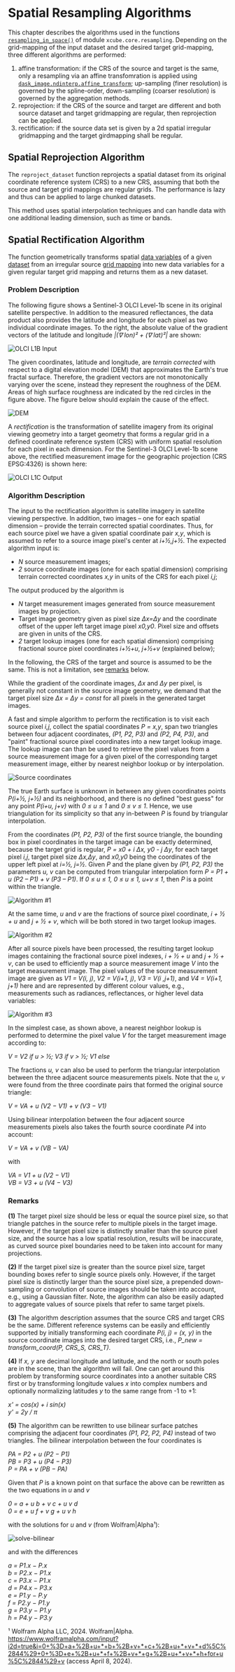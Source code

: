 # Spatial Resampling Algorithms

This chapter describes the algorithms used in the functions 
[`resampling_in_space()`](api.html#xcube.core.resampling.resampling_in_space) 
of module `xcube.core.resampling`. Depending on the grid-mapping of the input dataset 
and the desired target grid-mapping, three different algorithms are performed: 

1. affine transformation: if the CRS of the source and target is the same, only a 
   resampling via an affine transfomration is applied using 
   [`dask_image.ndinterp.affine_transform`](https://image.dask.org/en/latest/dask_image.ndinterp.html);
   up-sampling (finer resolution) is governed by the spline-order, down-sampling
   (coarser resolution) is governed by the aggregation methods. 
2. reprojection: if the CRS of the source and target are different and both source dataset
   and target gridmapping are regular, then reprojection can be applied. 
3. rectification: if the source data set is given by a 2d spatial irregular gridmapping
   and the target girdmapping shall be regular.

## Spatial Reprojection Algorithm

The `reproject_dataset` function reprojects a spatial dataset from its original 
coordinate reference system (CRS) to a new CRS, assuming that both the source and 
target grid mappings are regular grids. The performance is lazy and thus can be applied
to large chunked datasets. 

This method uses spatial interpolation techniques and can handle data with one 
additional leading dimension, such as time or bands.




## Spatial Rectification Algorithm

The function geometrically transforms 
spatial [data variables](https://docs.xarray.dev/en/stable/user-guide/terminology.html#term-Variable) 
of a given [dataset](https://docs.xarray.dev/en/stable/user-guide/terminology.html#term-Dataset) 
from an irregular source 
[grid mapping](https://cfconventions.org/Data/cf-conventions/cf-conventions-1.11/cf-conventions.html#grid-mappings-and-projections) 
into new data variables for a given regular target grid mapping and returns 
them as a new dataset. 

### Problem Description

The following figure shows a Sentinel-3 OLCI Level-1b scene in its original 
satellite perspective. In addition to the measured reflectances, the data 
product also provides the latitude and longitude for each pixel as two 
individual coordinate images. To the right, the absolute value of the 
gradient vectors of the latitude and longitude  *|(∇ lon)² + (∇ lat)²|* 
are shown:  

<!-- <img src="rectify/olci-input.png" alt="OLCI L1B Input" style="width:60em;display:block;margin-left:auto;margin-right:auto"/> -->
![OLCI L1B Input](rectify/olci-input.png)

The given coordinates, latitude and longitude, are _terrain corrected_ with 
respect to a digital elevation model (DEM) that approximates the Earth's true fractal
surface. Therefore, the gradient vectors are not monotonically varying over the scene, 
instead they represent the roughness of the DEM. Areas of high 
surface roughness are indicated by the red circles in the figure above.
The figure below should explain the cause of the effect. 

<!-- <img src="rectify/dem.png" alt="DEM" style="width:30em;display:block;margin-left:auto;margin-right:auto"/> -->
![DEM](rectify/dem.png)

A _rectification_ is the transformation of satellite imagery from its original 
viewing geometry into a target geometry that forms a regular grid in a defined 
coordinate reference system (CRS) with uniform spatial resolution for each 
pixel in each dimension. For the Sentinel-3 OLCI Level-1b scene above, the
rectified measurement image for the geographic projection (CRS EPSG:4326) 
is shown here:

<!-- <img src="rectify/olci-output.png" alt="OLCI L1C Output" style="width:60em;display:block;margin-left:auto;margin-right:auto"/> -->
![OLCI L1C Output](rectify/olci-output.png)


### Algorithm Description

The input to the rectification algorithm is satellite imagery in satellite 
viewing perspective. In addition, two images – one for each spatial 
dimension – provide the terrain corrected spatial coordinates.
Thus, for each source pixel we have a given spatial coordinate pair *x,y*,
which is assumed to refer to a source image pixel's center at *i+½,j+½*. 
The expected algorithm input is:

* *N* source measurement images;
* *2* source coordinate images (one for each spatial dimension) 
  comprising terrain corrected coordinates *x,y* in units of the CRS
  for each pixel *i,j*;

The output produced by the algorithm is 

* *N* target measurement images generated from source measurement images
  by projection.
* Target image geometry given as pixel size *Δx=Δy* and the coordinate 
  offset of the upper left target image pixel *x0,y0*. Pixel size and 
  offsets are given in units of the CRS.    
* *2* target lookup images (one for each spatial dimension) 
  comprising fractional source pixel coordinates *i+½+u*, *j+½+v* 
  (explained below);

In the following, the CRS of the target and source is assumed to be the same.
This is not a limitation, see [remarks](#remarks) below.

While the gradient of the coordinate images, *Δx* and *Δy* per pixel, is 
generally not constant in the source image geometry, we demand that the
target pixel size *Δx = Δy = const* for all pixels in the generated target 
images.

A fast and simple algorithm to perform the rectification is to visit each
source pixel *i,j*, collect the spatial coordinates *P = x,y*, span
two triangles between four adjacent coordinates,
*(P1, P2, P3)* and *(P2, P4, P3)*, and "paint" fractional source pixel
coordinates into a new target lookup image. The lookup image can than be used 
to retrieve the pixel values from a source measurement image for a given pixel
of the corresponding target measurement image, either by nearest 
neighbor lookup or by interpolation. 

<!-- <img src="rectify/source-coords.png" alt="Source coordinates" style="width:60em;display:block;margin-left:auto;margin-right:auto"/> -->
![Source coordinates](rectify/source-coords.png)

The true Earth surface is unknown in between any given coordinates 
points *P(i+½, j+½)* and its neighborhood, and there is no defined "best guess" 
for any point *P(i+u, j+v)* with *0 ≤ u ≤ 1* and *0 ≤ v ≤ 1*. Hence, 
we use triangulation for its simplicity so that any in-between *P* is 
found by triangular interpolation.

From the coordinates *(P1, P2, P3)* of the first source triangle, the bounding
box in pixel coordinates in the target image can be exactly determined, 
because the target grid is regular, *P = x0 + i Δx, y0 - j Δy*, for each 
target pixel *i,j*, target pixel size *Δx,Δy*, and *x0,y0* being the 
coordinates of the upper left pixel at *i=½, j=½*. Given *P* and the plane
given by *(P1, P2, P3)* the parameters *u, v* can be computed from
triangular interpolation form *P = P1 + u (P2 – P1) + v (P3 – P1)*. 
If *0 ≤ u ≤ 1, 0 ≤ u ≤ 1, u+v ≤ 1*, then *P* is a point within the 
triangle. 

<!-- <img src="rectify/algo-1.png" alt="Algorithm #1" style="width:60em;display:block;margin-left:auto;margin-right:auto"/> -->
![Algorithm #1](rectify/algo-1.png)

At the same time, *u* and *v* are the fractions of source pixel
coordinate, *i + ½ + u* and *j + ½ + v*, which will be both stored in two 
target lookup images.

<!-- <img src="rectify/algo-2.png" alt="Algorithm #2" style="width:60em;display:block;margin-left:auto;margin-right:auto"/> -->
![Algorithm #2](rectify/algo-2.png)

After all source pixels have been processed, the resulting target lookup 
images containing the fractional source pixel indexes, *i + ½ + u* 
and *j + ½ + v*, can be used to efficiently map a source measurement image 
*V* into the target measurement image. The pixel values of the source
measurement image are given as *V1 = V(i, j)*, *V2 = V(i+1, j)*,
*V3 = V(i ,j+1)*, and *V4 = V(i+1, j+1)* here and
are represented by different colour values, e.g., measurements such 
as radiances, reflectances, or higher level data variables:

<!-- <img src="rectify/algo-3.png" alt="Algorithm #3" style="width:60em;display:block;margin-left:auto;margin-right:auto"/> -->
![Algorithm #3](rectify/algo-3.png)

In the simplest case, as shown above, a nearest neighbor lookup is performed 
to determine the pixel value *V* for the target measurement image according 
to:

*V = V2 if u > ½; V3 if v > ½; V1 else*  

The fractions *u, v* can also be used to perform the triangular interpolation 
between the three adjacent source measurements pixels. Note that the *u, v* 
were found from the three coordinate pairs that formed the original source 
triangle:

*V = VA + u (V2 − V1) + v (V3 − V1)*  

Using bilinear interpolation between the four adjacent source 
measurements pixels also takes the fourth source coordinate *P4* into account:

*V = VA + v (VB − VA)*  

with

*VA = V1 + u (V2 − V1)*  
*VB = V3 + u (V4 − V3)*  

### Remarks

**(1)** The target pixel size should be less or equal the source 
pixel size, so that triangle patches in the source refer to multiple pixels 
in the target image.
However, if the target pixel size is distinctly smaller than the source pixel size, 
and the source has a low spatial resolution, results will be inaccurate, 
as curved source pixel boundaries need to be taken into account for 
many projections.

**(2)** If the target pixel size is greater than the source pixel size, target 
bounding boxes refer to single source pixels only.
However, if the target pixel size is distinctly larger than the source pixel size, 
a prepended down-sampling or convolution of source images should be taken into 
account, e.g., using a Gaussian filter. Note, the algorithm can also be easily 
adapted to aggregate values of source pixels that refer to same target pixels.  

**(3)** The algorithm description assumes that the source CRS and target CRS be
the same. Different reference systems can be easily and efficiently supported 
by initially transforming each coordinate *P(i, j) = (x, y)* in the 
source coordinate images into the desired target CRS, i.e., 
*P_new = transform_coord(P, CRS_S, CRS_T)*.

**(4)** If *x, y* are decimal longitude and latitude, and the north or south poles 
are in the scene, than the algorithm will fail. One can get around this problem
by transforming source coordinates into a another suitable CRS first
or by transforming longitude values *x* into complex numbers and optionally
normalizing latitudes *y* to the same range from -1 to +1:

*x' = cos(x) + i sin(x)*  
*y' = 2y / π*  

**(5)** The algorithm can be rewritten to use bilinear surface patches comprising 
the adjacent four coordinates *(P1, P2, P2, P4)* instead of two triangles.
The bilinear interpolation between the four coordinates is

*PA = P2 + u (P2 − P1)*  
*PB = P3 + u (P4 − P3)*  
*P = PA + v (PB − PA)*  

Given that *P* is a known point on that surface the above can be rewritten as the two 
equations in *u* and *v*

*0 = a + u b + v c + u v d*  
*0 = e + u f + v g + u v h*

with the solutions for *u* and *v* (from Wolfram|Alpha¹):

![solve-bilinear](rectify/solve-bilinear.png)

and with the differences

*a = P1.x − P.x*  
*b = P2.x − P1.x*  
*c = P3.x − P1.x*  
*d = P4.x − P3.x*  
*e = P1.y − P.y*  
*f = P2.y − P1.y*  
*g = P3.y − P1.y*  
*h = P4.y − P3.y*  


¹ Wolfram Alpha LLC, 2024. Wolfram|Alpha. https://www.wolframalpha.com/input?i2d=true&i=0+%3D+a+%2B+u+*+b+%2B+v+*+c+%2B+u+*+v+*+d%5C%2844%29+0+%3D+e+%2B+u+*+f+%2B+v+*+g+%2B+u+*+v+*+h+for+u%5C%2844%29+v 
(access April 8, 2024).
